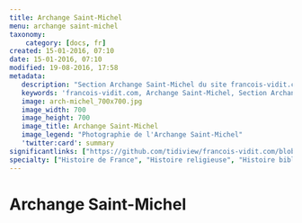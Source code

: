 ```yaml
---
title: Archange Saint-Michel
menu: archange saint-michel
taxonomy:
    category: [docs, fr]
created: 15-01-2016, 07:10
date: 15-01-2016, 07:10
modified: 19-08-2016, 17:58
metadata:
   description: "Section Archange Saint-Michel du site francois-vidit.com"
   keywords: 'francois-vidit.com, Archange Saint-Michel, Section Archange Saint-Michel'
   image: arch-michel_700x700.jpg
   image_width: 700
   image_height: 700
   image_title: Archange Saint-Michel
   image_legend: "Photographie de l'Archange Saint-Michel"
   'twitter:card': summary
significantlinks: ["https://github.com/tidiview/francois-vidit.com/blob/develop/user/sites/docs/pages/01.home/04.mont-saint-michel/01.arch-michel/chapter.fr.md"]
specialty: ["Histoire de France", "Histoire religieuse", "Histoire biblique"]
---
```


# Archange Saint-Michel